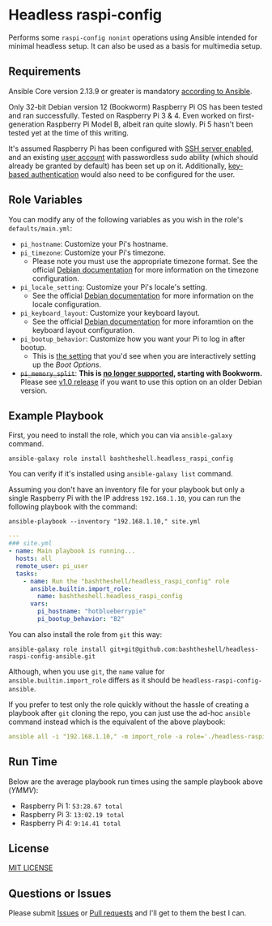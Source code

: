 Headless raspi-config
=========

Performs some `raspi-config nonint` operations using Ansible intended for minimal headless setup. It can also be used as a basis for multimedia setup.

Requirements
------------

Ansible Core version 2.13.9 or greater is mandatory [according to Ansible](https://github.com/ansible/ansible-hub-ui/blob/a71e7de445c05f4f193650c5daa867df255fa0b0/src/containers/landing/landing-page.tsx#L75). 

Only 32-bit Debian version 12 (Bookworm) Raspberry Pi OS has been tested and ran successfully. Tested on Raspberry Pi 3 & 4. Even worked on first-generation Raspberry Pi Model B, albeit ran quite slowly. Pi 5 hasn't been tested yet at the time of this writing.

It's assumed Raspberry Pi has been configured with [SSH server enabled](https://www.raspberrypi.com/documentation/computers/remote-access.html#enabling-the-server), and an existing [user account](https://www.raspberrypi.com/documentation/computers/remote-access.html#enabling-the-server) with passwordless sudo ability (which should already be granted by default) has been set up on it. Additionally, [key-based authentication](https://www.raspberrypi.com/documentation/computers/configuration.html#using-key-based-authentication) would also need to be configured for the user.

Role Variables
--------------

You can modify any of the following variables as you wish in the role's `defaults/main.yml`:

- `pi_hostname`: Customize your Pi's hostname. 
- `pi_timezone`: Customize your Pi's timezone. 
  - Please note you must use the appropriate timezone format. See the official [Debian documentation](https://wiki.debian.org/TimeZoneChanges) for more information on the timezone configuration.
- `pi_locale_setting`: Customize your Pi's locale's setting. 
  - See the official [Debian documentation](https://wiki.debian.org/Locale) for more information on the locale configuration. 
- `pi_keyboard_layout`: Customize your keyboard layout. 
  - See the official [Debian documentation](https://wiki.debian.org/Keyboard) for more inforamtion on the keyboard layout configuration.
- `pi_bootup_behavior`:	 Customize how you want your Pi to log in after bootup. 
  - This is [the setting](https://github.com/RPi-Distro/raspi-config/blob/408bde537671de6df2d9b91564e67132f98ffa71/raspi-config#L1395-L1398) that you'd see when you are interactively setting up the *Boot Options*.
- ~~`pi_memory_split`~~: **This is [no longer supported](https://github.com/RPi-Distro/raspi-config/commit/1089abb821ee0f32c8451fcd62b9df88f047ea01), starting with Bookworm.** Please see [v1.0 release](https://github.com/bashtheshell/headless-raspi-config-ansible/tree/87186c4a4838527c579531967547774d31cb767d) if you want to use this option on an older Debian version.


Example Playbook
----------------

First, you need to install the role, which you can via `ansible-galaxy` command.

`ansible-galaxy role install bashtheshell.headless_raspi_config`

You can verify if it's installed using `ansible-galaxy list` command.

Assuming you don't have an inventory file for your playbook but only a single Raspberry Pi with the IP address `192.168.1.10`, you can run the following playbook with the command:

`ansible-playbook --inventory "192.168.1.10," site.yml`

```yaml
---
### site.yml
- name: Main playbook is running...
  hosts: all
  remote_user: pi_user
  tasks:
    - name: Run the "bashtheshell/headless_raspi_config" role
      ansible.builtin.import_role:
        name: bashtheshell.headless_raspi_config
      vars:
        pi_hostname: "hotblueberrypie"
        pi_bootup_behavior: "B2"
```

You can also install the role from `git` this way:

`ansible-galaxy role install git+git@github.com:bashtheshell/headless-raspi-config-ansible.git`

Although, when you use `git`, the `name` value for `ansible.builtin.import_role` differs as it should be `headless-raspi-config-ansible`.


If you prefer to test only the role quickly without the hassle of creating a playbook after `git` cloning the repo, you can just use the ad-hoc `ansible` command instead which is the equivalent of the above playbook:

```yaml
ansible all -i "192.168.1.10," -m import_role -a role='./headless-raspi-config-ansible' -u pi_user -e pi_hostname="hotblueberrypie" -e pi_bootup_behavior="B2"
```


Run Time
--------

Below are the average playbook run times using the sample playbook above (*YMMV*):

- Raspberry Pi 1: `53:28.67 total`
- Raspberry Pi 3: `13:02.19 total`
- Raspberry Pi 4: `9:14.41 total`


License
-------

[MIT LICENSE](./LICENSE)


Questions or Issues
------------------

Please submit [Issues](https://github.com/bashtheshell/headless-raspi-config-ansible/issues) or [Pull requests](https://github.com/bashtheshell/headless-raspi-config-ansible/pulls) and I'll get to them the best I can.
